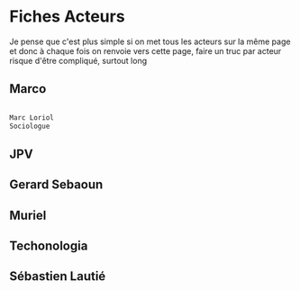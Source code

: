 # Fiches Acteurs

Je pense que c'est plus simple si on met tous les acteurs sur la même page et donc à chaque fois on renvoie vers cette page, faire un truc par acteur risque d'être compliqué, surtout long

## Marco



```markdown

Marc Loriol
Sociologue

```


## JPV


## Gerard Sebaoun

## Muriel

## Techonologia

## Sébastien Lautié
